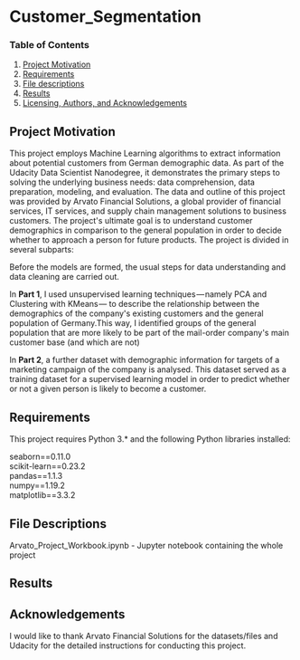 # Customer_Segmentation

### Table of Contents

1. [Project Motivation](#motivation)
2. [Requirements](#requirements)
4. [File descriptions](#files)
5. [Results](#results)
6. [Licensing, Authors, and Acknowledgements](#licensing)

## Project Motivation<a name="motivation"></a>
This project employs Machine Learning algorithms to extract information about potential customers from German demographic data. As part of the Udacity Data Scientist Nanodegree, it demonstrates the primary steps to solving the underlying business needs: data comprehension, data preparation, modeling, and evaluation. The data and outline of this project was provided by Arvato Financial Solutions, a global provider of financial services, IT services, and supply chain management solutions to business customers.
The project's ultimate goal is to understand customer demographics in comparison to the general population in order to decide whether to approach a person for future products.
The project is divided in several subparts:  

Before the models are formed, the usual steps for data understanding and data cleaning are carried out.   
  
In **Part 1**, I used unsupervised learning techniques — namely PCA and Clustering with KMeans — to describe the relationship between the demographics of the company's existing customers and the general population of Germany.This way, I identified groups of the general population that are more likely to be part of the mail-order company's main customer base  (and which are not)  
  
In **Part 2**, a further dataset with demographic information for targets of a marketing campaign of the company is analysed. This dataset served as a training dataset for a supervised learning model in order to predict whether or not a given person is likely to become a customer.   
  
## Requirements <a name="requirements"></a>

This project requires Python 3.* and the following Python libraries installed:  

seaborn==0.11.0  
scikit-learn==0.23.2  
pandas==1.1.3  
numpy==1.19.2  
matplotlib==3.3.2  

## File Descriptions

 Arvato_Project_Workbook.ipynb - Jupyter notebook containing the whole project

## Results

## Acknowledgements

I would like to thank Arvato Financial Solutions for the datasets/files and Udacity for the detailed instructions for conducting this project.
